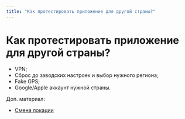 ```yaml
---
title: "Как протестировать приложение для другой страны?"
---
```


# Как протестировать приложение для другой страны?

* VPN;
* Сброс до заводских настроек и выбор нужного региона;
* Fake GPS;
* Google/Apple аккаунт нужной страны.

Доп. материал:

* [Cмена локации](https://github.com/fleytman/mob\_tools/blob/main/manuals/ru/%D1%81%D0%BC%D0%B5%D0%BD%D0%B0\_%D0%BB%D0%BE%D0%BA%D0%B0%D1%86%D0%B8%D0%B8.md)
